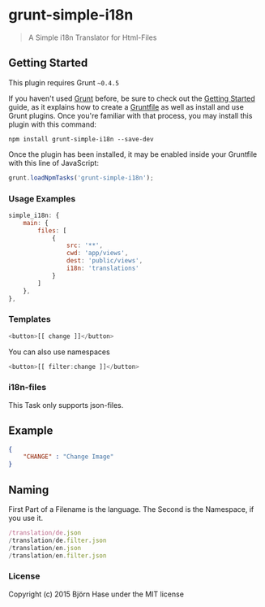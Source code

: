 # grunt-simple-i18n

> A Simple i18n Translator for Html-Files

## Getting Started
This plugin requires Grunt `~0.4.5`

If you haven't used [Grunt](http://gruntjs.com/) before, be sure to check out the [Getting Started](http://gruntjs.com/getting-started) guide, as it explains how to create a [Gruntfile](http://gruntjs.com/sample-gruntfile) as well as install and use Grunt plugins. Once you're familiar with that process, you may install this plugin with this command:

```shell
npm install grunt-simple-i18n --save-dev
```

Once the plugin has been installed, it may be enabled inside your Gruntfile with this line of JavaScript:

```js
grunt.loadNpmTasks('grunt-simple-i18n');
```

### Usage Examples

```js
simple_i18n: {
    main: {
        files: [
            {
                src: '**',
                cwd: 'app/views',
                dest: 'public/views',
                i18n: 'translations'
            }
        ]
    },
},
```

### Templates

```js
<button>[[ change ]]</button>
```

You can also use namespaces

```js
<button>[[ filter:change ]]</button>
```

### i18n-files

This Task only supports json-files.

## Example

```json
{
    "CHANGE" : "Change Image"
}

```

## Naming

First Part of a Filename is the language. The Second is the Namespace, if you use it.

```js
/translation/de.json
/translation/de.filter.json
/translation/en.json
/translation/en.filter.json
```

### License

Copyright (c) 2015 Björn Hase under the MIT license